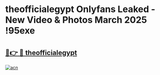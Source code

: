 # theofficialegypt Onlyfans Leaked - New Video & Photos March 2025 !95exe

# <h2><a href="https://0g43da.iuczelnia.edu.pl?title=theofficialegypt&ref=95exe">🔗👉 🔴 theofficialegypt</a></h2>

[![acn](https://github.com/user-attachments/assets/0f9c940e-d8b0-45ae-aac7-cd30a18b3e1c)](https://0g43da.iuczelnia.edu.pl?title=theofficialegypt&ref=95exe)

